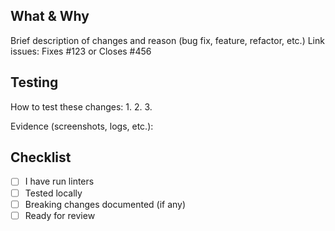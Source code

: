 ## What & Why

Brief description of changes and reason (bug fix, feature, refactor, etc.)
Link issues: Fixes #123 or Closes #456


## Testing

How to test these changes:
1. 
2. 
3. 

Evidence (screenshots, logs, etc.):


## Checklist

- [ ] I have run linters
- [ ] Tested locally  
- [ ] Breaking changes documented (if any)
- [ ] Ready for review
